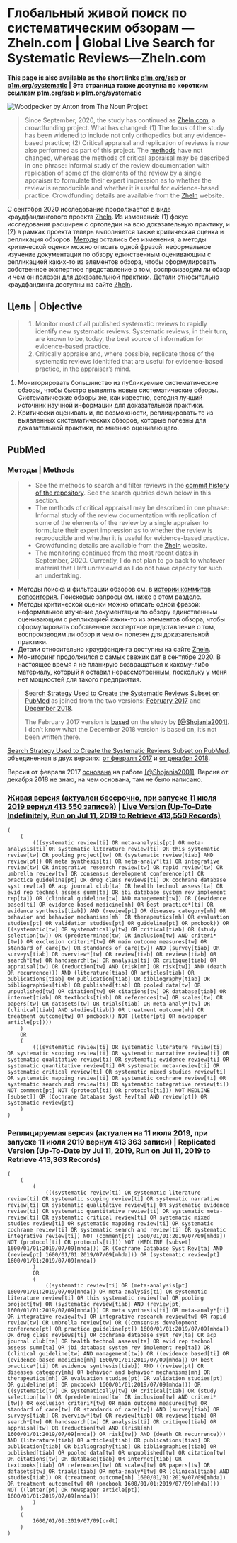 # Глобальный живой поиск по систематическим обзорам — Zheln.com | Global Live Search for Systematic Reviews—Zheln.com

**This page is also available as the short links [p1m.org/ssb](https://p1m.org/ssb) or [p1m.org/systematic](https://p1m.org/systematic) | Эта страница также доступна по коротким ссылкам [p1m.org/ssb](https://p1m.org/ssb) и [p1m.org/systematic](https://p1m.org/systematic)**

![Woodpecker by Anton from The Noun Project](https://zheln.com/favicons/android-chrome-512x512.png)

> Since September, 2020, the study has continued as [Zheln.com](https://zheln.com), a crowdfunding project. What has changed: (1) The focus of the study has been widened to include not only orthopedics but any evidence-based practice; (2) Critical appraisal and replication of reviews is now also performed as part of this project. The [methods](https://github.com/p1m-ortho/qs-global-ortho-search-queries/commits/global-sr-query) have not changed, whereas the methods of critical appraisal may be described in one phrase: Informal study of the review documentation with replication of some of the elements of the review by a single appraiser to formulate their expert impression as to whether the review is reproducible and whether it is useful for evidence-based practice. Crowdfunding details are available from the [Zheln](https://zheln.com) website.

С сентября 2020 исследование продолжается в виде краудфандингового проекта [Zheln](https://zheln.com). Из изменений: (1) фокус исследования расширен с ортопедии на всю доказательную практику, и (2) в рамках проекта теперь выполняется также критическая оценка и репликация обзоров. [Методы](https://github.com/p1m-ortho/qs-global-ortho-search-queries/commits/global-sr-query) остались без изменения, а методы критической оценки можно описать одной фразой: неформальное изучение документации по обзору единственным оценивающим с репликацией каких-то из элементов обзора, чтобы сформулировать собственное экспертное представление о том, воспроизводим ли обзор и чем он полезен для доказательной практики. Детали относительно краудфандинга доступны на сайте [Zheln](https://zheln.com).

## Цель | Objective

> 1. Monitor most of all published systematic reviews to rapidly identify new systematic reviews. Systematic reviews, in their turn, are known to be, today, the best source of information for evidence-based practice.
> 2. Critically appraise and, where possible, replicate those of the systematic reviews idenitifed that are useful for evidence-based practice, in the appraiser’s mind.

1. Мониторировать большинство из публикуемые систематические обзоры, чтобы быстро выявлять новые систематические обзоры. Систематические обзоры же, как известно, сегодня лучший источник научной информации для доказательной практики.
2. Критически оценивать и, по возможности, реплицировать те из выявленных систематических обзоров, которые полезны для доказательной практики, по мнению оценивающего.

## PubMed

### Методы | Methods

> * See the methods to search and filter reviews in the [commit history of the repository](https://github.com/p1m-ortho/qs-global-ortho-search-queries/commits/global-sr-query). See the search queries down below in this section.
> * The methods of critical appraisal may be described in one phrase: Informal study of the review documentation with replication of some of the elements of the review by a single appraiser to formulate their expert impression as to whether the review is reproducible and whether it is useful for evidence-based practice.
> * Crowdfunding details are available from the [Zheln](https://zheln.com) website.
> * The monitoring continued from the most recent dates in September, 2020. Currently, I do not plan to go back to whatever material that I left unreviewed as I do not have capacity for such an undertaking.

* Методы поиска и фильтрации обзоров см. в [истории коммитов репозитория](https://github.com/p1m-ortho/qs-global-ortho-search-queries/commits/global-sr-query). Поисковые запросы см. ниже в этом разделе.
* Методы критической оценки можно описать одной фразой: неформальное изучение документации по обзору единственным оценивающим с репликацией каких-то из элементов обзора, чтобы сформулировать собственное экспертное представление о том, воспроизводим ли обзор и чем он полезен для доказательной практики.
* Детали относительно краудфандинга доступны на сайте [Zheln](https://zheln.com).
* Мониторинг продолжился с самых свежих дат в сентябре 2020. В настоящее время я не планирую возвращаться к какому-либо материалу, который я оставил нерассмотренным, поскольку у меня нет мощностей для такого предприятия.

> [Search Strategy Used to Create the Systematic Reviews Subset on PubMed](https://www.nlm.nih.gov/bsd/pubmed_subsets/sysreviews_strategy.html) as joined from the two versions: [February 2017](http://web.archive.org/web/20181023065423/https://www.nlm.nih.gov/bsd/pubmed_subsets/sysreviews_strategy.html) and [December 2018](http://web.archive.org/web/20190711085949/https://www.nlm.nih.gov/bsd/pubmed_subsets/sysreviews_strategy.html).
>
> The February 2017 version is [based](https://wayback.archive-it.org/org-350/20180406175620/https://www.nlm.nih.gov/bsd/pubmed_subsets/sysreviews_sources.html) on the study by [[@Shojania2001]](https://pubmed.gov/11525102). I don’t know what the December 2018 version is based on, it’s not been written there.

[Search Strategy Used to Create the Systematic Reviews Subset on PubMed](https://www.nlm.nih.gov/bsd/pubmed_subsets/sysreviews_strategy.html), объединенная в двух версиях: [от февраля 2017](http://web.archive.org/web/20181023065423/https://www.nlm.nih.gov/bsd/pubmed_subsets/sysreviews_strategy.html) и [от декабря 2018](http://web.archive.org/web/20190711085949/https://www.nlm.nih.gov/bsd/pubmed_subsets/sysreviews_strategy.html).

Версия от февраля 2017 [основана](https://wayback.archive-it.org/org-350/20180406175620/https://www.nlm.nih.gov/bsd/pubmed_subsets/sysreviews_sources.html) на работе [[@Shojania2001]](https://pubmed.gov/11525102). Версия от декабря 2018 не знаю, на чем основана, там не было написано.

### [Живая версия (актуален бессрочно, при запуске 11 июля 2019 вернул 413 550 записей)](https://pubmed.gov/?term=(%20%20%20%20%20(%20%20%20%20%20%20%20%20%20(((systematic%20review[ti]%20OR%20meta-analysis[pt]%20OR%20meta-analysis[ti]%20OR%20systematic%20literature%20review[ti]%20OR%20this%20systematic%20review[tw]%20OR%20pooling%20project[tw]%20OR%20(systematic%20review[tiab]%20AND%20review[pt])%20OR%20meta%20synthesis[ti]%20OR%20meta-analy*[ti]%20OR%20integrative%20review[tw]%20OR%20integrative%20research%20review[tw]%20OR%20rapid%20review[tw]%20OR%20umbrella%20review[tw]%20OR%20consensus%20development%20conference[pt]%20OR%20practice%20guideline[pt]%20OR%20drug%20class%20reviews[ti]%20OR%20cochrane%20database%20syst%20rev[ta]%20OR%20acp%20journal%20club[ta]%20OR%20health%20technol%20assess[ta]%20OR%20evid%20rep%20technol%20assess%20summ[ta]%20OR%20jbi%20database%20system%20rev%20implement%20rep[ta])%20OR%20(clinical%20guideline[tw]%20AND%20management[tw])%20OR%20((evidence%20based[ti]%20OR%20evidence-based%20medicine[mh]%20OR%20best%20practice*[ti]%20OR%20evidence%20synthesis[tiab])%20AND%20(review[pt]%20OR%20diseases%20category[mh]%20OR%20behavior%20and%20behavior%20mechanisms[mh]%20OR%20therapeutics[mh]%20OR%20evaluation%20studies[pt]%20OR%20validation%20studies[pt]%20OR%20guideline[pt]%20OR%20pmcbook))%20OR%20((systematic[tw]%20OR%20systematically[tw]%20OR%20critical[tiab]%20OR%20(study%20selection[tw])%20OR%20(predetermined[tw]%20OR%20inclusion[tw]%20AND%20criteri*[tw])%20OR%20exclusion%20criteri*[tw]%20OR%20main%20outcome%20measures[tw]%20OR%20standard%20of%20care[tw]%20OR%20standards%20of%20care[tw])%20AND%20(survey[tiab]%20OR%20surveys[tiab]%20OR%20overview*[tw]%20OR%20review[tiab]%20OR%20reviews[tiab]%20OR%20search*[tw]%20OR%20handsearch[tw]%20OR%20analysis[ti]%20OR%20critique[tiab]%20OR%20appraisal[tw]%20OR%20(reduction[tw]%20AND%20(risk[mh]%20OR%20risk[tw])%20AND%20(death%20OR%20recurrence)))%20AND%20(literature[tiab]%20OR%20articles[tiab]%20OR%20publications[tiab]%20OR%20publication[tiab]%20OR%20bibliography[tiab]%20OR%20bibliographies[tiab]%20OR%20published[tiab]%20OR%20pooled%20data[tw]%20OR%20unpublished[tw]%20OR%20citation[tw]%20OR%20citations[tw]%20OR%20database[tiab]%20OR%20internet[tiab]%20OR%20textbooks[tiab]%20OR%20references[tw]%20OR%20scales[tw]%20OR%20papers[tw]%20OR%20datasets[tw]%20OR%20trials[tiab]%20OR%20meta-analy*[tw]%20OR%20(clinical[tiab]%20AND%20studies[tiab])%20OR%20treatment%20outcome[mh]%20OR%20treatment%20outcome[tw]%20OR%20pmcbook))%20NOT%20(letter[pt]%20OR%20newspaper%20article[pt])))%20%20%20%20%20)%20%20%20%20%20OR%20%20%20%20%20(%20%20%20%20%20%20%20%20%20(((systematic%20review[ti]%20OR%20systematic%20literature%20review[ti]%20OR%20systematic%20scoping%20review[ti]%20OR%20systematic%20narrative%20review[ti]%20OR%20systematic%20qualitative%20review[ti]%20OR%20systematic%20evidence%20review[ti]%20OR%20systematic%20quantitative%20review[ti]%20OR%20systematic%20meta-review[ti]%20OR%20systematic%20critical%20review[ti]%20OR%20systematic%20mixed%20studies%20review[ti]%20OR%20systematic%20mapping%20review[ti]%20OR%20systematic%20cochrane%20review[ti]%20OR%20systematic%20search%20and%20review[ti]%20OR%20systematic%20integrative%20review[ti])%20NOT%20comment[pt]%20NOT%20(protocol[ti]%20OR%20protocols[ti]))%20NOT%20MEDLINE%20[subset])%20OR%20(Cochrane%20Database%20Syst%20Rev[ta]%20AND%20review[pt])%20OR%20systematic%20review[pt]%20%20%20%20%20)%20)) | [Live Version (Up-To-Date Indefinitely, Run on Jul 11, 2019 to Retrieve 413,550 Records)](https://pubmed.gov/?term=(%20%20%20%20%20(%20%20%20%20%20%20%20%20%20(((systematic%20review[ti]%20OR%20meta-analysis[pt]%20OR%20meta-analysis[ti]%20OR%20systematic%20literature%20review[ti]%20OR%20this%20systematic%20review[tw]%20OR%20pooling%20project[tw]%20OR%20(systematic%20review[tiab]%20AND%20review[pt])%20OR%20meta%20synthesis[ti]%20OR%20meta-analy*[ti]%20OR%20integrative%20review[tw]%20OR%20integrative%20research%20review[tw]%20OR%20rapid%20review[tw]%20OR%20umbrella%20review[tw]%20OR%20consensus%20development%20conference[pt]%20OR%20practice%20guideline[pt]%20OR%20drug%20class%20reviews[ti]%20OR%20cochrane%20database%20syst%20rev[ta]%20OR%20acp%20journal%20club[ta]%20OR%20health%20technol%20assess[ta]%20OR%20evid%20rep%20technol%20assess%20summ[ta]%20OR%20jbi%20database%20system%20rev%20implement%20rep[ta])%20OR%20(clinical%20guideline[tw]%20AND%20management[tw])%20OR%20((evidence%20based[ti]%20OR%20evidence-based%20medicine[mh]%20OR%20best%20practice*[ti]%20OR%20evidence%20synthesis[tiab])%20AND%20(review[pt]%20OR%20diseases%20category[mh]%20OR%20behavior%20and%20behavior%20mechanisms[mh]%20OR%20therapeutics[mh]%20OR%20evaluation%20studies[pt]%20OR%20validation%20studies[pt]%20OR%20guideline[pt]%20OR%20pmcbook))%20OR%20((systematic[tw]%20OR%20systematically[tw]%20OR%20critical[tiab]%20OR%20(study%20selection[tw])%20OR%20(predetermined[tw]%20OR%20inclusion[tw]%20AND%20criteri*[tw])%20OR%20exclusion%20criteri*[tw]%20OR%20main%20outcome%20measures[tw]%20OR%20standard%20of%20care[tw]%20OR%20standards%20of%20care[tw])%20AND%20(survey[tiab]%20OR%20surveys[tiab]%20OR%20overview*[tw]%20OR%20review[tiab]%20OR%20reviews[tiab]%20OR%20search*[tw]%20OR%20handsearch[tw]%20OR%20analysis[ti]%20OR%20critique[tiab]%20OR%20appraisal[tw]%20OR%20(reduction[tw]%20AND%20(risk[mh]%20OR%20risk[tw])%20AND%20(death%20OR%20recurrence)))%20AND%20(literature[tiab]%20OR%20articles[tiab]%20OR%20publications[tiab]%20OR%20publication[tiab]%20OR%20bibliography[tiab]%20OR%20bibliographies[tiab]%20OR%20published[tiab]%20OR%20pooled%20data[tw]%20OR%20unpublished[tw]%20OR%20citation[tw]%20OR%20citations[tw]%20OR%20database[tiab]%20OR%20internet[tiab]%20OR%20textbooks[tiab]%20OR%20references[tw]%20OR%20scales[tw]%20OR%20papers[tw]%20OR%20datasets[tw]%20OR%20trials[tiab]%20OR%20meta-analy*[tw]%20OR%20(clinical[tiab]%20AND%20studies[tiab])%20OR%20treatment%20outcome[mh]%20OR%20treatment%20outcome[tw]%20OR%20pmcbook))%20NOT%20(letter[pt]%20OR%20newspaper%20article[pt])))%20%20%20%20%20)%20%20%20%20%20OR%20%20%20%20%20(%20%20%20%20%20%20%20%20%20(((systematic%20review[ti]%20OR%20systematic%20literature%20review[ti]%20OR%20systematic%20scoping%20review[ti]%20OR%20systematic%20narrative%20review[ti]%20OR%20systematic%20qualitative%20review[ti]%20OR%20systematic%20evidence%20review[ti]%20OR%20systematic%20quantitative%20review[ti]%20OR%20systematic%20meta-review[ti]%20OR%20systematic%20critical%20review[ti]%20OR%20systematic%20mixed%20studies%20review[ti]%20OR%20systematic%20mapping%20review[ti]%20OR%20systematic%20cochrane%20review[ti]%20OR%20systematic%20search%20and%20review[ti]%20OR%20systematic%20integrative%20review[ti])%20NOT%20comment[pt]%20NOT%20(protocol[ti]%20OR%20protocols[ti]))%20NOT%20MEDLINE%20[subset])%20OR%20(Cochrane%20Database%20Syst%20Rev[ta]%20AND%20review[pt])%20OR%20systematic%20review[pt]%20%20%20%20%20)%20))

```
(
    (
        (((systematic review[ti] OR meta-analysis[pt] OR meta-analysis[ti] OR systematic literature review[ti] OR this systematic review[tw] OR pooling project[tw] OR (systematic review[tiab] AND review[pt]) OR meta synthesis[ti] OR meta-analy*[ti] OR integrative review[tw] OR integrative research review[tw] OR rapid review[tw] OR umbrella review[tw] OR consensus development conference[pt] OR practice guideline[pt] OR drug class reviews[ti] OR cochrane database syst rev[ta] OR acp journal club[ta] OR health technol assess[ta] OR evid rep technol assess summ[ta] OR jbi database system rev implement rep[ta]) OR (clinical guideline[tw] AND management[tw]) OR ((evidence based[ti] OR evidence-based medicine[mh] OR best practice*[ti] OR evidence synthesis[tiab]) AND (review[pt] OR diseases category[mh] OR behavior and behavior mechanisms[mh] OR therapeutics[mh] OR evaluation studies[pt] OR validation studies[pt] OR guideline[pt] OR pmcbook)) OR ((systematic[tw] OR systematically[tw] OR critical[tiab] OR (study selection[tw]) OR (predetermined[tw] OR inclusion[tw] AND criteri*[tw]) OR exclusion criteri*[tw] OR main outcome measures[tw] OR standard of care[tw] OR standards of care[tw]) AND (survey[tiab] OR surveys[tiab] OR overview*[tw] OR review[tiab] OR reviews[tiab] OR search*[tw] OR handsearch[tw] OR analysis[ti] OR critique[tiab] OR appraisal[tw] OR (reduction[tw] AND (risk[mh] OR risk[tw]) AND (death OR recurrence))) AND (literature[tiab] OR articles[tiab] OR publications[tiab] OR publication[tiab] OR bibliography[tiab] OR bibliographies[tiab] OR published[tiab] OR pooled data[tw] OR unpublished[tw] OR citation[tw] OR citations[tw] OR database[tiab] OR internet[tiab] OR textbooks[tiab] OR references[tw] OR scales[tw] OR papers[tw] OR datasets[tw] OR trials[tiab] OR meta-analy*[tw] OR (clinical[tiab] AND studies[tiab]) OR treatment outcome[mh] OR treatment outcome[tw] OR pmcbook)) NOT (letter[pt] OR newspaper article[pt])))
    )
    OR
    (
        (((systematic review[ti] OR systematic literature review[ti] OR systematic scoping review[ti] OR systematic narrative review[ti] OR systematic qualitative review[ti] OR systematic evidence review[ti] OR systematic quantitative review[ti] OR systematic meta-review[ti] OR systematic critical review[ti] OR systematic mixed studies review[ti] OR systematic mapping review[ti] OR systematic cochrane review[ti] OR systematic search and review[ti] OR systematic integrative review[ti]) NOT comment[pt] NOT (protocol[ti] OR protocols[ti])) NOT MEDLINE [subset]) OR (Cochrane Database Syst Rev[ta] AND review[pt]) OR systematic review[pt]
    )
)
```

### Реплицируемая версия (актуален на 11 июля 2019, при запуске 11 июля 2019 вернул 413 363 записи) | Replicated Version (Up-To-Date by Jul 11, 2019, Run on Jul 11, 2019 to Retrieve 413,363 Records)

```
(
    (
        (
            (((systematic review[ti] OR systematic literature review[ti] OR systematic scoping review[ti] OR systematic narrative review[ti] OR systematic qualitative review[ti] OR systematic evidence review[ti] OR systematic quantitative review[ti] OR systematic meta-review[ti] OR systematic critical review[ti] OR systematic mixed studies review[ti] OR systematic mapping review[ti] OR systematic cochrane review[ti] OR systematic search and review[ti] OR systematic integrative review[ti]) NOT (comment[pt] 1600/01/01:2019/07/09[mhda]) NOT (protocol[ti] OR protocols[ti])) NOT (MEDLINE [subset] 1600/01/01:2019/07/09[mhda])) OR (Cochrane Database Syst Rev[ta] AND (review[pt] 1600/01/01:2019/07/09[mhda])) OR (systematic review[pt] 1600/01/01:2019/07/09[mhda])
        )
        OR
        (
            ((systematic review[ti] OR (meta-analysis[pt] 1600/01/01:2019/07/09[mhda]) OR meta-analysis[ti] OR systematic literature review[ti] OR this systematic review[tw] OR pooling project[tw] OR (systematic review[tiab] AND (review[pt] 1600/01/01:2019/07/09[mhda])) OR meta synthesis[ti] OR meta-analy*[ti] OR integrative review[tw] OR integrative research review[tw] OR rapid review[tw] OR umbrella review[tw] OR ((consensus development conference[pt] OR practice guideline[pt]) 1600/01/01:2019/07/09[mhda]) OR drug class reviews[ti] OR cochrane database syst rev[ta] OR acp journal club[ta] OR health technol assess[ta] OR evid rep technol assess summ[ta] OR jbi database system rev implement rep[ta]) OR (clinical guideline[tw] AND management[tw]) OR ((evidence based[ti] OR (evidence-based medicine[mh] 1600/01/01:2019/07/09[mhda]) OR best practice*[ti] OR evidence synthesis[tiab]) AND ((review[pt] OR diseases category[mh] OR behavior and behavior mechanisms[mh] OR therapeutics[mh] OR evaluation studies[pt] OR validation studies[pt] OR guideline[pt] OR pmcbook) 1600/01/01:2019/07/09[mhda])) OR ((systematic[tw] OR systematically[tw] OR critical[tiab] OR (study selection[tw]) OR (predetermined[tw] OR inclusion[tw] AND criteri*[tw]) OR exclusion criteri*[tw] OR main outcome measures[tw] OR standard of care[tw] OR standards of care[tw]) AND (survey[tiab] OR surveys[tiab] OR overview*[tw] OR review[tiab] OR reviews[tiab] OR search*[tw] OR handsearch[tw] OR analysis[ti] OR critique[tiab] OR appraisal[tw] OR (reduction[tw] AND ((risk[mh] 1600/01/01:2019/07/09[mhda]) OR risk[tw]) AND (death OR recurrence))) AND (literature[tiab] OR articles[tiab] OR publications[tiab] OR publication[tiab] OR bibliography[tiab] OR bibliographies[tiab] OR published[tiab] OR pooled data[tw] OR unpublished[tw] OR citation[tw] OR citations[tw] OR database[tiab] OR internet[tiab] OR textbooks[tiab] OR references[tw] OR scales[tw] OR papers[tw] OR datasets[tw] OR trials[tiab] OR meta-analy*[tw] OR (clinical[tiab] AND studies[tiab]) OR (treatment outcome[mh] 1600/01/01:2019/07/09[mhda]) OR treatment outcome[tw] OR (pmcbook 1600/01/01:2019/07/09[mhda]))) NOT ((letter[pt] OR newspaper article[pt]) 1600/01/01:2019/07/09[mhda]))
        )
    )
    (
        1600/01/01:2019/07/09[crdt]
    )
)
```